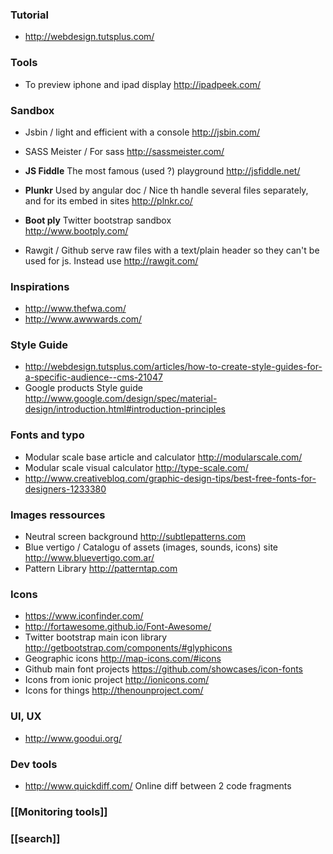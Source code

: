 ### Tutorial 

* http://webdesign.tutsplus.com/ 

### Tools 

* To preview iphone and ipad display http://ipadpeek.com/ 

### Sandbox 

* Jsbin / light and efficient with a console http://jsbin.com/
* SASS Meister / For sass http://sassmeister.com/
* **JS Fiddle** The most famous (used ?) playground
http://jsfiddle.net/
* **Plunkr** Used by angular doc / Nice th handle several files separately, and for its embed in sites 
http://plnkr.co/
* **Boot ply** Twitter bootstrap sandbox    
http://www.bootply.com/

* Rawgit / 
Github serve raw files with a text/plain header so they can't be used for js. 
Instead use 
http://rawgit.com/

### Inspirations

* http://www.thefwa.com/
* http://www.awwwards.com/

### Style Guide 

* http://webdesign.tutsplus.com/articles/how-to-create-style-guides-for-a-specific-audience--cms-21047
* Google products Style guide 
http://www.google.com/design/spec/material-design/introduction.html#introduction-principles

### Fonts and typo

* Modular scale base article and calculator http://modularscale.com/
* Modular scale visual calculator http://type-scale.com/
* http://www.creativebloq.com/graphic-design-tips/best-free-fonts-for-designers-1233380

### Images ressources 

* Neutral screen background http://subtlepatterns.com 
* Blue vertigo / Catalogu of assets (images, sounds, icons) site http://www.bluevertigo.com.ar/
* Pattern Library http://patterntap.com

### Icons 

* https://www.iconfinder.com/
* http://fortawesome.github.io/Font-Awesome/
* Twitter bootstrap main icon library http://getbootstrap.com/components/#glyphicons 
* Geographic icons http://map-icons.com/#icons
* Github main font projects https://github.com/showcases/icon-fonts
* Icons from ionic project http://ionicons.com/
* Icons for things http://thenounproject.com/

### UI, UX 

* http://www.goodui.org/

### Dev tools 
* http://www.quickdiff.com/ Online diff between 2 code fragments

### [[Monitoring tools]]
### [[search]]
